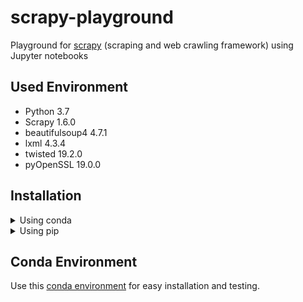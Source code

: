 # scrapy-playground
Playground for [scrapy](https://github.com/scrapy/scrapy) (scraping and web crawling framework) using Jupyter notebooks

## Used Environment
* Python 3.7
* Scrapy 1.6.0
* beautifulsoup4 4.7.1
* lxml 4.3.4
* twisted 19.2.0
* pyOpenSSL 19.0.0

## Installation
<details>
<summary>Using conda</summary>
<p>You can use conda with the provided environment which is the preferred way.</p>
</details>

<details>
<summary>Using pip</summary>
<p>You can also use pip to install scrapy, twisted, lxml and pyOpenSSL 
</p>

pip3 install Twisted==14.0 lxml pyOpenSSL Scrapy

</details>

## Conda Environment
Use this [conda environment](conda-environment/conda-env.yml "conda environment for scrapy-playground") for easy installation and testing.
